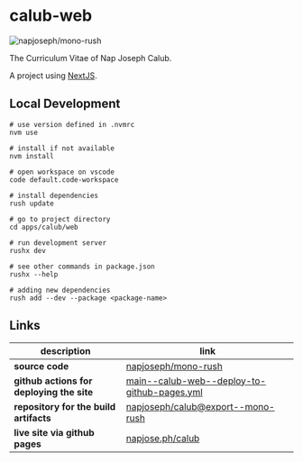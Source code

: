 # calub-web

![napjoseph/mono-rush](https://github.com/napjoseph/mono-rush/actions/workflows/main--calub-web--deploy-to-github-pages.yml/badge.svg)

The Curriculum Vitae of Nap Joseph Calub.

A project using [NextJS](http://nextjs.org/).

## Local Development

```
# use version defined in .nvmrc
nvm use

# install if not available
nvm install

# open workspace on vscode
code default.code-workspace

# install dependencies
rush update

# go to project directory
cd apps/calub/web

# run development server
rushx dev

# see other commands in package.json
rushx --help

# adding new dependencies
rush add --dev --package <package-name>
```

## Links

| description                               | link                                                                                                                                                |
| ----------------------------------------- | --------------------------------------------------------------------------------------------------------------------------------------------------- |
| **source code**                           | [napjoseph/mono-rush](https://github.com/napjoseph/mono-rush/tree/main/apps/calub/web)                                                              |
| **github actions for deploying the site** | [main--calub-web--deploy-to-github-pages.yml](https://github.com/napjoseph/mono-rush/actions/workflows/main--calub-web--deploy-to-github-pages.yml) |
| **repository for the build artifacts**    | [napjoseph/calub@export--mono-rush](https://github.com/napjoseph/calub/tree/export--mono-rush)                                                      |
| **live site via github pages**            | [napjose.ph/calub](https://napjose.ph/calub)                                                                                                        |
